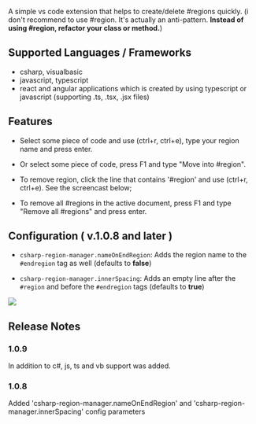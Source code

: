 A simple vs code extension that helps to create/delete #regions quickly.
(i don't recommend to use #region. It's actually an anti-pattern. <strong>Instead of using #region, refactor your class or method.</strong>)

## Supported Languages / Frameworks

* csharp, visualbasic
* javascript, typescript 
* react and angular applications which is created by using typescript or javascript (supporting .ts, .tsx, .jsx files)

## Features

* Select some piece of code and use (ctrl+r, ctrl+e), type your region name and press enter.

* Or select some piece of code, press F1 and type "Move into #region".

* To remove region, click the line that contains '#region' and use (ctrl+r, ctrl+e). See the screencast below;

* To remove all #regions in the active document, press F1 and type "Remove all #regions" and press enter.

## Configuration ( v.1.0.8 and later )

* `csharp-region-manager.nameOnEndRegion`: Adds the region name to the `#endregion` tag as well (defaults to **false**)

* `csharp-region-manager.innerSpacing`: Adds an empty line after the `#region` and before the `#endregion` tags (defaults to **true**)


<img src= "https://raw.githubusercontent.com/suadev/csharp-region-manager/master/screencast.gif" />


## Release Notes

### 1.0.9

In addition to c#,  js, ts and vb support was added.

### 1.0.8

Added 'csharp-region-manager.nameOnEndRegion' and 'csharp-region-manager.innerSpacing' config parameters